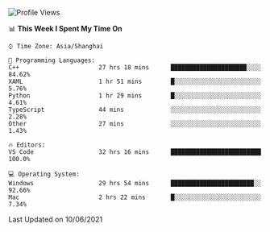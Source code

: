 <!--START_SECTION:waka-->
![Profile Views](http://img.shields.io/badge/Profile%20Views-5-blue)

📊 **This Week I Spent My Time On** 

```text
⌚︎ Time Zone: Asia/Shanghai

💬 Programming Languages: 
C++                      27 hrs 18 mins      █████████████████████░░░░   84.62% 
XAML                     1 hr 51 mins        █░░░░░░░░░░░░░░░░░░░░░░░░   5.76% 
Python                   1 hr 29 mins        █░░░░░░░░░░░░░░░░░░░░░░░░   4.61% 
TypeScript               44 mins             ░░░░░░░░░░░░░░░░░░░░░░░░░   2.28% 
Other                    27 mins             ░░░░░░░░░░░░░░░░░░░░░░░░░   1.43%

🔥 Editors: 
VS Code                  32 hrs 16 mins      █████████████████████████   100.0%

💻 Operating System: 
Windows                  29 hrs 54 mins      ███████████████████████░░   92.66% 
Mac                      2 hrs 22 mins       █░░░░░░░░░░░░░░░░░░░░░░░░   7.34%

```


 Last Updated on 10/06/2021
<!--END_SECTION:waka-->
